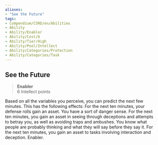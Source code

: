 ```yaml
---
aliases:
- "See the Future"
tags:
- Compendium/CSRD/en/Abilities
- Ability
- Ability/Enabler
- Ability/Cost/6
- Ability/Tier/High
- Ability/Pool/Intellect
- Ability/Categories/Protection
- Ability/Categories/Task
---
```


  
## See the Future  
>**Enabler**  
>6 Intellect points
  
Based on all the variables you perceive, you can predict the next few minutes. This has the following effects: For the next ten minutes, your defense rolls gain an asset. You have a sort of danger sense. For the next ten minutes, you gain an asset in seeing through deceptions and attempts to betray you, as well as avoiding traps and ambushes. You know what people are probably thinking and what they will say before they say it. For the next ten minutes, you gain an asset to tasks involving interaction and deception. Enabler.
